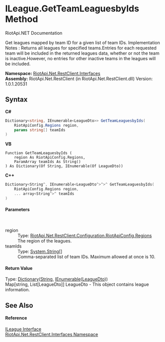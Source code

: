 # ILeague.GetTeamLeaguesbyIds Method 
RiotApi.NET Documentation 

Get leagues mapped by team ID for a given list of team IDs. Implementation Notes : Returns all leagues for specified teams.Entries for each requested team will be included in the returned leagues data, whether or not the team is inactive.However, no entries for other inactive teams in the leagues will be included.

**Namespace:**&nbsp;<a href="48cda41f-0d73-abf8-ab33-13ac48004c66">RiotApi.Net.RestClient.Interfaces</a><br />**Assembly:**&nbsp;RiotApi.Net.RestClient (in RiotApi.Net.RestClient.dll) Version: 1.0.1.20531

## Syntax

**C#**<br />
``` C#
Dictionary<string, IEnumerable<LeagueDto>> GetTeamLeaguesbyIds(
	RiotApiConfig.Regions region,
	params string[] teamIds
)
```

**VB**<br />
``` VB
Function GetTeamLeaguesbyIds ( 
	region As RiotApiConfig.Regions,
	ParamArray teamIds As String()
) As Dictionary(Of String, IEnumerable(Of LeagueDto))
```

**C++**<br />
``` C++
Dictionary<String^, IEnumerable<LeagueDto^>^>^ GetTeamLeaguesbyIds(
	RiotApiConfig.Regions region, 
	... array<String^>^ teamIds
)
```


#### Parameters
&nbsp;<dl><dt>region</dt><dd>Type: <a href="4d977124-7072-aed6-d4c3-44de17e37ee2">RiotApi.Net.RestClient.Configuration.RiotApiConfig.Regions</a><br />The region of the leagues.</dd><dt>teamIds</dt><dd>Type: <a href="http://msdn2.microsoft.com/en-us/library/s1wwdcbf" target="_blank">System.String</a>[]<br />Comma-separated list of team IDs. Maximum allowed at once is 10.</dd></dl>

#### Return Value
Type: <a href="http://msdn2.microsoft.com/en-us/library/xfhwa508" target="_blank">Dictionary</a>(<a href="http://msdn2.microsoft.com/en-us/library/s1wwdcbf" target="_blank">String</a>, <a href="http://msdn2.microsoft.com/en-us/library/9eekhta0" target="_blank">IEnumerable</a>(<a href="80ad95ef-2195-5efa-0497-14d42aa093ee">LeagueDto</a>))<br />Map[string, List[LeagueDto]] LeagueDto - This object contains league information.

## See Also


#### Reference
<a href="f4feab45-6453-d761-cffb-cc231a5a7b28">ILeague Interface</a><br /><a href="48cda41f-0d73-abf8-ab33-13ac48004c66">RiotApi.Net.RestClient.Interfaces Namespace</a><br />